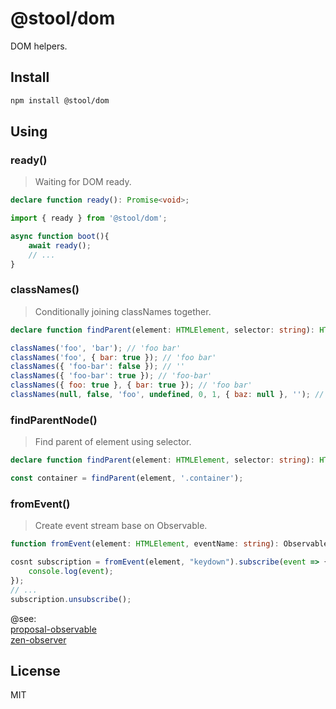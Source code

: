 # @stool/dom

DOM helpers.

## Install

```sh
npm install @stool/dom
```

## Using

### ready() 

> Waiting for DOM ready.

```typescript
declare function ready(): Promise<void>;
```

```js
import { ready } from '@stool/dom';

async function boot(){
    await ready();
    // ...
}
```
### classNames()

> Conditionally joining classNames together.

```typescript
declare function findParent(element: HTMLElement, selector: string): HTMLElement | null;
```
```js
classNames('foo', 'bar'); // 'foo bar'
classNames('foo', { bar: true }); // 'foo bar'
classNames({ 'foo-bar': false }); // ''
classNames({ 'foo-bar': true }); // 'foo-bar'
classNames({ foo: true }, { bar: true }); // 'foo bar'
classNames(null, false, 'foo', undefined, 0, 1, { baz: null }, ''); // 'foo 1'
```

### findParentNode()
 
 > Find parent of element using selector.

```typescript
declare function findParent(element: HTMLElement, selector: string): HTMLElement|null;
```
```js
const container = findParent(element, '.container');
```


### fromEvent()

> Create event stream base on Observable.

```typescript
function fromEvent(element: HTMLElement, eventName: string): Observable
```

```js
cosnt subscription = fromEvent(element, "keydown").subscribe(event => {
    console.log(event);
});
// ...
subscription.unsubscribe();
```
@see: <br/>
[proposal-observable](https://github.com/tc39/proposal-observable) <br/>
[zen-observer](https://github.com/zenparsing/zen-observable)


## License
MIT
